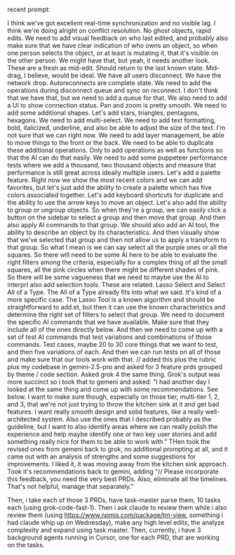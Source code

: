 recent prompt:

I think we've got excellent real-time synchronization and no visible lag. I think we're doing alright on conflict resolution. No ghost objects, rapid edits. We need to add visual feedback on who last edited, and probably also make sure that we have clear indication of who owns an object, so when one person selects the object, or at least is mutating it, that it's visible on the other person. We might have that, but yeah, it needs another look. These are a fresh as mid-edit. Should return to the last known state. Mid-drag, I believe, would be ideal. We have all users disconnect. We have the network drop. Autoreconnects are complete state. We need to add the operations during disconnect queue and sync on reconnect. I don't think that we have that, but we need to add a queue for that. We also need to add a UI to show connection status. Pan and zoom is pretty smooth. We need to add some additional shapes. Let's add stars, triangles, pentagons, hexagons. We need to add multi-select. We need to add text formatting, bold, italicized, underline, and also be able to adjust the size of the text. I'm not sure that we can right now. We need to add layer management, be able to move things to the front or the back. We need to be able to duplicate these additional operations. Only to add operations as well as functions so that the AI can do that easily. We need to add some puppeteer performance tests where we add a thousand, two thousand objects and measure that performance is still great across ideally multiple users. Let's add a palette feature. Right now we show the most recent colors and we can add favorites, but let's just add the ability to create a palette which has five colors associated together. Let's add keyboard shortcuts for duplicate and the ability to use the arrow keys to move an object. Let's also add the ability to group or ungroup objects. So when they're a group, we can easily click a button on the sidebar to select a group and then move that group. And then also apply AI commands to that group. We should also add an AI tool, the ability to describe an object by its characteristics. And then visually show that we've selected that group and then not allow us to apply a transform to that group. So what I mean is we can say select all the purple ones or all the squares. So there will need to be some AI here to be able to evaluate the right filters among the criteria, especially for a complex thing of all the small squares, all the pink circles when there might be different shades of pink. So there will be some vagueness that we need to maybe use the AI to interprI also add selection tools. These are related. Lasso Select and Select All of a Type. The All of a Type already fits into what we said. It's kind of a more specific case. The Lasso Tool is a known algorithm and should be straightforward to add.et, but then it can use the known characteristics and determine the right set of filters to select that group. We need to document the specific AI commands that we have available. Make sure that they include all of the ones directly below. And then we need to come up with a set of test AI commands that test variations and combinations of those commands. Test cases, maybe 20 to 30 core things that we want to test, and then five variations of each. And then we can run tests on all of those and make sure that our tools work with that.  // added this plus the rubric plus my codebase in gemini-2.5-pro and asked for 3 feature prds grouped by theme / code section. Asked grok 4 the same thing. Grok's output was more succinct so i took that to gemeni and asked: "I had another day I looked at the same thing and come up with some recommendations. See below. I want to make sure though, especially on those tier, multi-tier 1, 2, and 3, that we're not just trying to throw the kitchen sink at it and get bad features. I want really smooth design and solid features, like a really well-architected system. Also use the ones that I described probably as the guideline, but I want to also identify areas where we can really polish the experience and help maybe identify one or two key user stories and add something really nice for them to be able to work with." THen took the revised ones from gemeni back to grok, no additional prompting at all, and it came out with an analysis of strengths and some suggestions for improvements. I liked it, it was moving away from the kitchen sink approach. Took it's recommendations back to gemini, adding "// Please incorporate this feedback, you need the very best PRDs. Also, eliminate all the timelines. That's not helpful, manage that separately."

Then, i take each of those 3 PRDs, have task-master parse them, 10 tasks each (using grok-code-fast-1). Then i ask claude to review them while i also review them (using https://www.npmjs.com/package/tm-view, something i had claude whip up on Wednesday), make any high level edits, the analyze complexity and expand using task master. Then, currently, i have 3 background agents running in Cursor, one for each PRD, that are working on the tasks.